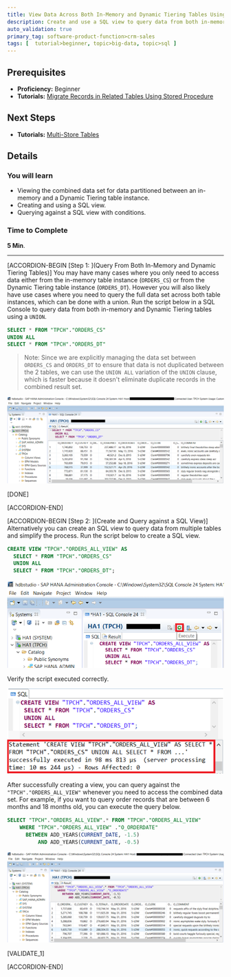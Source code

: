 ```yaml
---
title: View Data Across Both In-Memory and Dynamic Tiering Tables Using a SQL View Test Green Pop-over Three copy
description: Create and use a SQL view to query data from both in-memory and Dynamic Tiering tables.
auto_validation: true
primary_tag: software-product-function>crm-sales
tags: [  tutorial>beginner, topic>big-data, topic>sql ]
---
```

## Prerequisites
 - **Proficiency:** Beginner
 - **Tutorials:** [Migrate Records in Related Tables Using Stored Procedure](https://developers.sap.com/tutorials/dt-create-schema-load-data-part6.html)

## Next Steps
 - **Tutorials:** [Multi-Store Tables](https://developers.sap.com/tutorials/dt-create-schema-load-data-part8.html)

## Details
### You will learn
 - Viewing the combined data set for data partitioned between an in-memory and a Dynamic Tiering table instance.
 - Creating and using a SQL view.
 - Querying against a SQL view with conditions.

### Time to Complete
**5 Min**.

---

[ACCORDION-BEGIN [Step 1: ](Query From Both In-Memory and Dynamic Tiering Tables)]
You may have many cases where you only need to access data either from the in-memory table instance (`ORDERS_CS`) or from the Dynamic Tiering table instance (`ORDERS_DT`). However you will also likely have use cases where you need to query the full data set across both table instances, which can be done with a union.
Run the script below in a SQL Console to query data from both in-memory and Dynamic Tiering tables using a `UNION`.

```sql
SELECT * FROM "TPCH"."ORDERS_CS"
UNION ALL
SELECT * FROM "TPCH"."ORDERS_DT"
```
>Note: Since we are explicitly managing the data set between `ORDERS_CS` and `ORDERS_DT` to ensure that data is not duplicated between the 2 tables, we can use the `UNION ALL` variation of the `UNION` clause, which is faster because it doesn't eliminate duplicate records in the combined result set.

![Union](union.png)

[DONE]

[ACCORDION-END]

[ACCORDION-BEGIN [Step 2: ](Create and Query against a SQL View)]
Alternatively you can create an SQL view to query data from multiple tables and simplify the process. Run the script below to create a SQL view.

```sql
CREATE VIEW "TPCH"."ORDERS_ALL_VIEW" AS
  SELECT * FROM "TPCH"."ORDERS_CS"
  UNION ALL
  SELECT * FROM "TPCH"."ORDERS_DT";
```

![Create View](create-view.png)

Verify the script executed correctly.

![Create View Success](create-view-success.png)

After successfully creating a view, you can query against the `"TPCH"."ORDERS_ALL_VIEW"` whenever you need to access the combined data set. For example, if you want to query order records that are between 6 months and 18 months old, you can execute the query below.

```sql
SELECT "TPCH"."ORDERS_ALL_VIEW".* FROM "TPCH"."ORDERS_ALL_VIEW"
    WHERE "TPCH"."ORDERS_ALL_VIEW" ."O_ORDERDATE"
      BETWEEN ADD_YEARS(CURRENT_DATE, -1.5)
          AND ADD_YEARS(CURRENT_DATE, -0.5)
```

![Query View](query-view.png)

[VALIDATE_1]

[ACCORDION-END]
